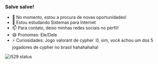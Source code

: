 ### Salve salve!

- 🔭 No momento, estou a procura de novas oportunidades!
- 🌱 Estou estudando Sistemas para Internet
- 📫 Para contato, deixo minhas redes sociais no perfil!
- 😄 Pronomes: Ele/Dele
- ⚡ Curiosidades: Jogo valorant de cypher :0, sim, você achou um dos 5 jogadores de cypher no brasil hahahahaha! 


![i529 status](https://github-readme-stats.vercel.app/api?username=i529&show_icons=true&theme=transparent)
